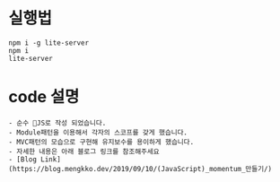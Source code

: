 # 실행법
```
npm i -g lite-server
npm i
lite-server
```
# code 설명
    - 순수 🍌JS로 작성 되었습니다.
    - Module패턴을 이용해서 각자의 스코프를 갖게 했습니다.
    - MVC패턴의 모습으로 구현해 유지보수를 용이하게 했습니다.
    - 자세한 내용은 아래 블로그 링크를 참조해주세요
    - [Blog Link](https://blog.mengkko.dev/2019/09/10/(JavaScript)_momentum_만들기/)